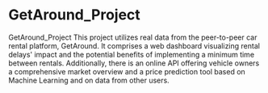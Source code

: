 # GetAround_Project

GetAround_Project
This project utilizes real data from the peer-to-peer car rental platform, GetAround. It comprises a web dashboard visualizing rental delays' impact and the potential benefits of implementing a minimum time between rentals. Additionally, there is an online API offering vehicle owners a comprehensive market overview and a price prediction tool based on Machine Learning and on data from other users.
